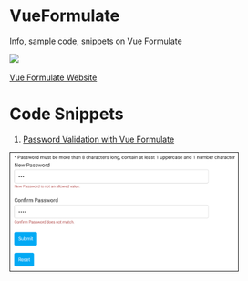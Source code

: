 # VueFormulate
Info, sample code, snippets on Vue Formulate

<img src="https://vueformulate.com/logo.svg" width="100">

[Vue Formulate Website](https://vueformulate.com/)

# Code Snippets
1. [Password Validation with Vue Formulate](https://github.com/M457ERCH1EF/VueFormulate/blob/master/PasswordValidationWithVueFormulate.vue)

<img src="https://github.com/M457ERCH1EF/VueFormulate/blob/master/passwordvalidationwithvueformulate.png" border="1" width="400">
